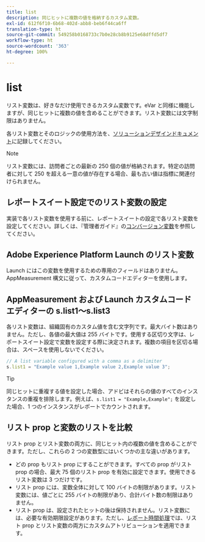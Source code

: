 ```yaml
---
title: list
description: 同じヒットに複数の値を格納するカスタム変数。
exl-id: 612f6f10-6b68-402d-abb8-beb6f44ca6ff
translation-type: ht
source-git-commit: 549258b0168733c7b0e28cb8b9125e68dffd5df7
workflow-type: ht
source-wordcount: '363'
ht-degree: 100%

---
```


# list

リスト変数は、好きなだけ使用できるカスタム変数です。eVar と同様に機能しますが、同じヒットに複数の値を含めることができます。リスト変数には文字制限はありません。

各リスト変数とそのロジックの使用方法を、[ソリューションデザインドキュメント](../../prepare/solution-design.md)に記録してください。

>[!NOTE]
>
> リスト変数には、訪問者ごとの最新の 250 個の値が格納されます。特定の訪問者に対して 250 を超える一意の値が存在する場合、最も古い値は指標に関連付けられません。

## レポートスイート設定でのリスト変数の設定

実装で各リスト変数を使用する前に、レポートスイートの設定で各リスト変数を設定してください。詳しくは、『管理者ガイド』の[コンバージョン変数](/help/admin/admin/conversion-var-admin/list-var-admin.md)を参照してください。

## Adobe Experience Platform Launch のリスト変数

Launch にはこの変数を使用するための専用のフィールドはありません。AppMeasurement 構文に従って、カスタムコードエディターを使用します。

## AppMeasurement および Launch カスタムコードエディターの s.list1～s.list3

各リスト変数は、組織固有のカスタム値を含む文字列です。最大バイト数はありません。ただし、各値の最大値は 255 バイトです。使用する区切り文字は、レポートスイート設定で変数を設定する際に決定されます。複数の項目を区切る場合は、スペースを使用しないでください。

```js
// A list variable configured with a comma as a delimiter
s.list1 = "Example value 1,Example value 2,Example value 3";
```

>[!TIP]
>
> 同じヒットに重複する値を設定した場合、アドビはそれらの値のすべてのインスタンスの重複を排除します。例えば、`s.list1 = "Example,Example";` を設定した場合、1 つのインスタンスがレポートでカウントされます。

## リスト prop と変数のリストを比較

リスト prop とリスト変数の両方に、同じヒット内の複数の値を含めることができます。ただし、これらの 2 つの変数型にはいくつかの主な違いがあります。

* どの prop もリスト prop にすることができます。すべての prop がリスト prop の場合、最大 75 個のリスト prop を有効に設定できます。使用できるリスト変数は 3 つだけです。
* リスト prop には、変数全体に対して 100 バイトの制限があります。リスト変数には、値ごとに 255 バイトの制限があり、合計バイト数の制限はありません。
* リスト prop は、設定されたヒットの後は保持されません。リスト変数には、必要な有効期限設定があります。ただし、[レポート時間処理](/help/components/vrs/vrs-report-time-processing.md)では、リスト prop とリスト変数の両方にカスタムアトリビューションを適用できます。
